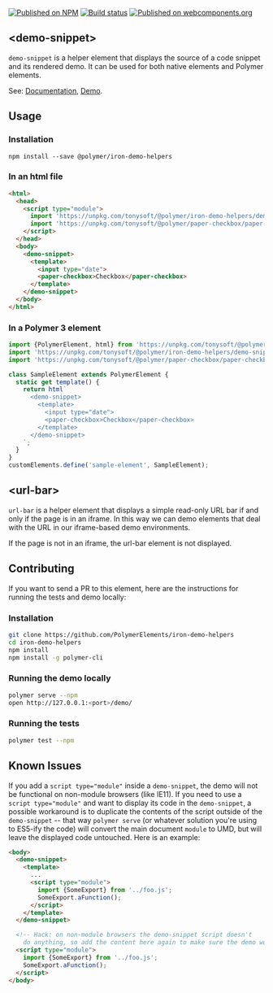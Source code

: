 
<!---

This README is automatically generated from the comments in these files:
demo-snippet.html  url-bar.html

Edit those files, and our readme bot will duplicate them over here!
Edit this file, and the bot will squash your changes :)

The bot does some handling of markdown. Please file a bug if it does the wrong
thing! https://github.com/PolymerLabs/tedium/issues

-->

[![Published on NPM](https://img.shields.io/npm/v/@polymer/iron-demo-helpers.svg)](https://www.npmjs.com/package/@polymer/iron-demo-helpers)
[![Build status](https://travis-ci.org/PolymerElements/iron-demo-helpers.svg?branch=master)](https://travis-ci.org/PolymerElements/iron-demo-helpers)
[![Published on webcomponents.org](https://img.shields.io/badge/webcomponents.org-published-blue.svg)](https://webcomponents.org/element/@polymer/iron-demo-helpers)

## &lt;demo-snippet&gt;

`demo-snippet` is a helper element that displays the source of a code snippet and
its rendered demo. It can be used for both native elements and
Polymer elements.

See: [Documentation](https://www.webcomponents.org/element/@polymer/iron-demo-helpers),
  [Demo](https://www.webcomponents.org/element/@polymer/iron-demo-helpers/demo/demo/index.html).

## Usage

### Installation
```
npm install --save @polymer/iron-demo-helpers
```

### In an html file
```html
<html>
  <head>
    <script type="module">
      import 'https://unpkg.com/tonysoft/@polymer/iron-demo-helpers/demo-snippet.js';
      import 'https://unpkg.com/tonysoft/@polymer/paper-checkbox/paper-checkbox.js';
    </script>
  </head>
  <body>
    <demo-snippet>
      <template>
        <input type="date">
        <paper-checkbox>Checkbox</paper-checkbox>
      </template>
    </demo-snippet>
  </body>
</html>
```

### In a Polymer 3 element
```js
import {PolymerElement, html} from 'https://unpkg.com/tonysoft/@polymer/polymer';
import 'https://unpkg.com/tonysoft/@polymer/iron-demo-helpers/demo-snippet.js';
import 'https://unpkg.com/tonysoft/@polymer/paper-checkbox/paper-checkbox.js';

class SampleElement extends PolymerElement {
  static get template() {
    return html`
      <demo-snippet>
        <template>
          <input type="date">
          <paper-checkbox>Checkbox</paper-checkbox>
        </template>
      </demo-snippet>
    `;
  }
}
customElements.define('sample-element', SampleElement);
```

## &lt;url-bar&gt;

`url-bar` is a helper element that displays a simple read-only URL bar if
and only if the page is in an iframe. In this way we can demo elements that
deal with the URL in our iframe-based demo environments.

If the page is not in an iframe, the url-bar element is not displayed.

## Contributing
If you want to send a PR to this element, here are
the instructions for running the tests and demo locally:

### Installation
```sh
git clone https://github.com/PolymerElements/iron-demo-helpers
cd iron-demo-helpers
npm install
npm install -g polymer-cli
```

### Running the demo locally
```sh
polymer serve --npm
open http://127.0.0.1:<port>/demo/
```

### Running the tests
```sh
polymer test --npm
```

## Known Issues
If you add a `script type="module"` inside a `demo-snippet`, the demo will
not be functional on non-module browsers (like IE11). If you need to
use a `script type="module"` and want to display its code in the `demo-snippet`,
a possible workaround is to duplicate the contents of the script outside of the
`demo-snippet` -- that way `polymer serve` (or whatever solution you're using to
ES5-ify the code) will convert the main document `module` to UMD, but will leave the
displayed code untouched. Here is an example:

```html
<body>
  <demo-snippet>
    <template>
      ...
      <script type="module">
        import {SomeExport} from '../foo.js';
        SomeExport.aFunction();
      </script>
    </template>
  </demo-snippet>

  <!-- Hack: on non-module browsers the demo-snippet script doesn't
    do anything, so add the content here again to make sure the demo works -->
  <script type="module">
    import {SomeExport} from '../foo.js';
    SomeExport.aFunction();
  </script>
</body>
```

